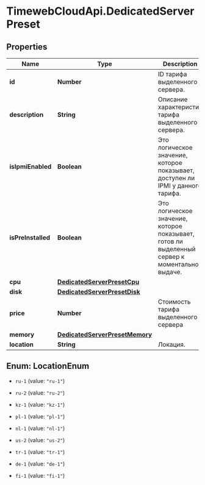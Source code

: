 # TimewebCloudApi.DedicatedServerPreset

## Properties

Name | Type | Description | Notes
------------ | ------------- | ------------- | -------------
**id** | **Number** | ID тарифа выделенного сервера. | 
**description** | **String** | Описание характеристик тарифа выделенного сервера. | 
**isIpmiEnabled** | **Boolean** | Это логическое значение, которое показывает, доступен ли IPMI у данного тарифа. | 
**isPreInstalled** | **Boolean** | Это логическое значение, которое показывает, готов ли выделенный сервер к моментальной выдаче. | 
**cpu** | [**DedicatedServerPresetCpu**](DedicatedServerPresetCpu.md) |  | 
**disk** | [**DedicatedServerPresetDisk**](DedicatedServerPresetDisk.md) |  | 
**price** | **Number** | Стоимость тарифа выделенного сервера | 
**memory** | [**DedicatedServerPresetMemory**](DedicatedServerPresetMemory.md) |  | 
**location** | **String** | Локация. | 



## Enum: LocationEnum


* `ru-1` (value: `"ru-1"`)

* `ru-2` (value: `"ru-2"`)

* `kz-1` (value: `"kz-1"`)

* `pl-1` (value: `"pl-1"`)

* `nl-1` (value: `"nl-1"`)

* `us-2` (value: `"us-2"`)

* `tr-1` (value: `"tr-1"`)

* `de-1` (value: `"de-1"`)

* `fi-1` (value: `"fi-1"`)





